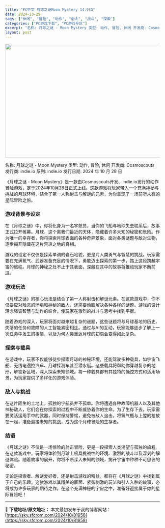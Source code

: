 ```yaml
---
title: "PC中文 月球之谜Moon Mystery 14.98G"
date: 2024-10-29
tags: ["休闲", "冒险", "动作", "射击", "战斗", "探索"]
categories: ["PC游戏下载", "PC游戏专区"]
excerpt: "名称: 月球之谜 - Moon Mystery 类型: 动作, 冒险, 休闲 开发商: Cosmoscouts 发行商: indie.io 系列: indie.io 发行日期: 2024 年 10 月 28 日 《月球之谜 - Moon Mystery》是一款由Cosmoscouts开发、indie&hellip;"
layout: post
---
```


<img class="aligncenter size-full wp-image-81959" src="https://sky.sfcrom.com/wp-content/uploads/2024/10/2024102904581946.webp" alt="" width="660" height="370" />

名称: 月球之谜 - Moon Mystery
类型: 动作, 冒险, 休闲
开发商: Cosmoscouts
发行商: indie.io
系列: indie.io
发行日期: 2024 年 10 月 28 日

《月球之谜 - Moon Mystery》是一款由Cosmoscouts开发、indie.io发行的动作冒险游戏，定于2024年10月28日正式上线。这款游戏将玩家带入一个充满神秘与挑战的月球环境，结合了第一人称射击与解谜的元素，为你呈现了一场前所未有的星际冒险之旅。
<h3>游戏背景与设定</h3>
在《月球之谜》中，你将化身为一名宇航员，当你的飞船与地球失去联系后，故事正式拉开帷幕。月球，这个离我们最近的天体，隐藏着许多未知的秘密和危险。作为唯一的幸存者，你将探索月球表面的各种奇异景象，面对各类谜题与敌对生物，逐步揭开隐藏在这片荒凉之地的真相。

游戏的设定不仅仅是探索单调的岩石地貌，更是对人类勇气与智慧的挑战。玩家需要在充满氧气、武器准备充足的情况下，勇敢迈出探索的第一步，踏上这段跨越宇宙的旅程。月球的神秘之处不止于其表面，深藏在其中的故事将推动玩家不断前进。
<h3>游戏玩法</h3>
《月球之谜》的核心玩法是结合了第一人称射击和解谜元素。在这款游戏中，你不仅要应对险恶的环境和神秘的敌人，还需要动脑解决各种各样的谜题。游戏的设计理念强调智慧与动作的结合，使玩家在激烈的战斗与思考中找到平衡。

随着游戏的深入，玩家将面对越来越复杂的谜题，这些谜题将与月球基地的历史、失落的任务和故障的人工智能紧密相连。通过与AI的互动，玩家能够逐步了解上一次任务中发生的事情，以及为何人类重返月球的初衷会变得如此复杂。
<h3>探索与载具</h3>
在游戏中，玩家不仅能够徒步探索月球的神秘环境，还能驾驶多种载具，如宇宙飞船、无线电遥控汽车、月球探测车甚至潜水艇。这些载具将帮助你穿越复杂的地形，解锁新区域，深入探索未知领域。每一种载具都有其独特的操控方式和适用场景，为玩家提供了多样化的游戏体验。
<h3>敌人与挑战</h3>
在这片陌生的土地上，孤独的宇航员并不孤单。你将遭遇各种故障机器人以及其他神秘敌人，它们会在你探索的过程中不断威胁着你的生命。为了生存下去，玩家需要灵活运用手中的武器，同时保持警惕，避免被敌人追击。将氧气瓶与上膛的枪放在一起，准备迎接未知的挑战，成为这个月球冒险的生存者。
<h3>结语</h3>
《月球之谜》不仅是一场惊险的射击冒险，更是一段探索人类渴望与孤独的旅程。在这款游戏中，玩家将体验到月球上极具挑战性的环境、激烈的战斗以及深刻的解谜体验。随着故事的展开，你将不断深入未知的领域，揭开宇宙中种种不可思议的秘密。

无论是探索者、解谜爱好者，还是射击游戏的粉丝，都将在《月球之谜》中找到属于自己的乐趣。这款游戏以其精美的画面、紧张刺激的玩法和引人入胜的故事，必将成为许多玩家的期待之作。在这个充满神秘的宇宙之中，准备好迎接属于你的星际冒险吧！

---
📖 **下载地址/原文地址：** 本文最初发布于我的博客网站：[https://sky.sfcrom.com/2024/10/81958](https://sky.sfcrom.com/2024/10/81958)

